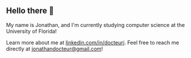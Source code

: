 ## Hello there 👋

My name is Jonathan, and I'm currently studying computer science at the University of Florida!

Learn more about me at [linkedin.com/in/docteurj](https://www.linkedin.com/in/docteurj/). Feel free to reach me directly at jonathandocteur@gmail.com!


<!--
**docteurj/docteurj** is a ✨ _special_ ✨ repository because its `README.md` (this file) appears on your GitHub profile.

Here are some ideas to get you started:

- 🔭 I’m currently working on ...
- 🌱 I’m currently learning ...
- 👯 I’m looking to collaborate on ...
- 🤔 I’m looking for help with ...
- 💬 Ask me about ...
- 📫 How to reach me: ...
- 😄 Pronouns: ...
- ⚡ Fun fact: ...
-->
